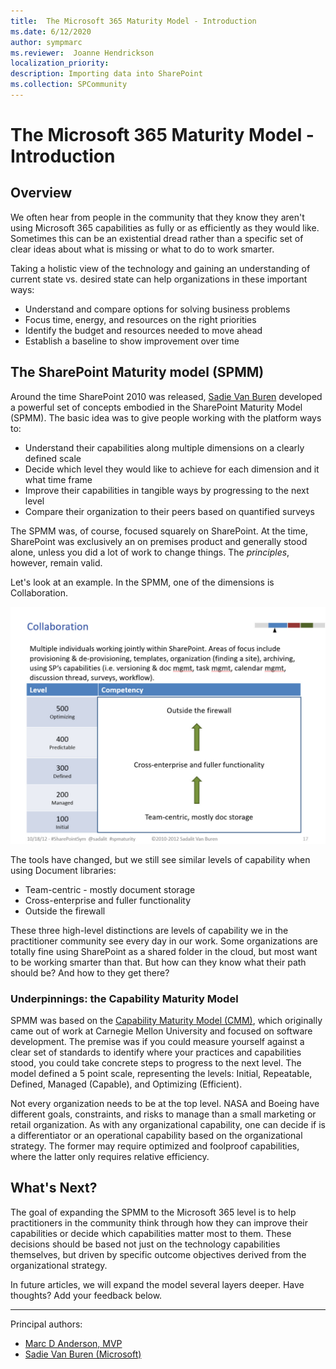 ```yaml
---
title:  The Microsoft 365 Maturity Model - Introduction
ms.date: 6/12/2020
author: sympmarc
ms.reviewer:  Joanne Hendrickson
localization_priority: 
description: Importing data into SharePoint
ms.collection: SPCommunity
---
```


# The Microsoft 365 Maturity Model - Introduction

## Overview

We often hear from people in the community that they know they aren't using Microsoft 365 capabilities as fully or as efficiently as they would like. Sometimes this can be an existential dread rather than a specific set of clear ideas about what is missing or what to do to work smarter.

Taking a holistic view of the technology and gaining an understanding of current state vs. desired state can help organizations in these important ways:

- Understand and compare options for solving business problems
- Focus time, energy, and resources on the right priorities
- Identify the budget and resources needed to move ahead
- Establish a baseline to show improvement over time

## The SharePoint Maturity model (SPMM)

Around the time SharePoint 2010 was released, [Sadie Van Buren](https://www.linkedin.com/in/sadalit/) developed a powerful set of concepts embodied in the SharePoint Maturity Model (SPMM). The basic idea was to give people working with the platform ways to:

- Understand their capabilities along multiple dimensions on a clearly defined scale
- Decide which level they would like to achieve for each dimension and it what time frame
- Improve their capabilities in tangible ways by progressing to the next level
- Compare their organization to their peers based on quantified surveys

The SPMM was, of course, focused squarely on SharePoint. At the time, SharePoint was exclusively an on premises product and generally stood alone, unless you did a lot of work to change things. The *principles*, however, remain valid.

Let's look at an example. In the SPMM, one of the dimensions is Collaboration.

![SPMM Collaboration - 2014](media/microsoft365-maturity-model--intro\collaboration-high-level-2014.jpg)

The tools have changed, but we still see similar levels of capability when using Document libraries:

- Team-centric - mostly document storage
- Cross-enterprise and fuller functionality
- Outside the firewall

These three high-level distinctions are levels of capability we in the practitioner community see every day in our work. Some organizations are totally fine using SharePoint as a shared folder in the cloud, but most want to be working smarter than that. But how can they know what their path should be? And how to they get there?

### Underpinnings: the Capability Maturity Model

SPMM was based on  the [Capability Maturity Model (CMM)](https://en.wikipedia.org/wiki/Capability_Maturity_Model), which originally came out of work at Carnegie Mellon University and focused on software development. The premise was if you could measure yourself against a clear set of standards to identify where your practices and capabilities stood, you could take concrete steps to progress to the next level. The model defined a 5 point scale, representing the levels: Initial, Repeatable, Defined, Managed (Capable), and Optimizing (Efficient).

Not every organization needs to be at the top level. NASA and Boeing have different goals, constraints, and risks to manage than a small marketing or retail organization. As with any organizational capability, one can decide if is a differentiator or an operational capability based on the organizational strategy. The former may require optimized and foolproof capabilities, where the latter only requires relative efficiency.

## What's Next?

The goal of expanding the SPMM to the Microsoft 365 level is to help practitioners in the community think through how they can improve their capabilities or decide which capabilities matter most to them. These decisions should be based not just on the technology capabilities themselves, but driven by specific outcome objectives derived from the organizational strategy.

In future articles, we will expand the model several layers deeper. Have thoughts? Add your feedback below.

---

Principal authors:
- [Marc D Anderson, MVP](https://www.linkedin.com/in/marcanderson)
- [Sadie Van Buren (Microsoft)](https://www.linkedin.com/in/sadalit/)